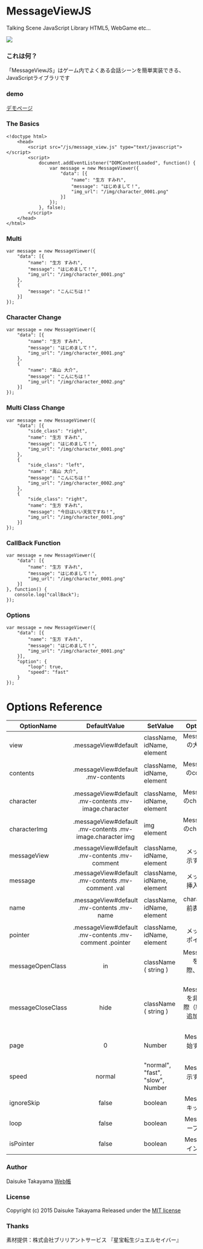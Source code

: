 # MessageViewJS
Talking Scene JavaScript Library
HTML5, WebGame etc...

![](https://github.com/webcyou/MessageViewJS/blob/master/demo/img/screen_shot.png)

### これは何？
「MessageViewJS」はゲーム内でよくある会話シーンを簡単実装できる、JavaScriptライブラリです


### demo
[デモページ](http://webcyou.com/message_view_js/demo/)


### The Basics

```
<!doctype html>
    <head>
        <script src="/js/message_view.js" type="text/javascript"></script>
        <script>
            document.addEventListener("DOMContentLoaded", function() {
                var message = new MessageViewer({
                    "data": [{
                        "name": "生方 すみれ",
                        "message": "はじめまして！",
                        "img_url": "/img/character_0001.png"
                    }]
                });
            }, false);
        </script>
    </head>
</html>
```

### Multi

```
var message = new MessageViewer({
    "data": [{
        "name": "生方 すみれ",
        "message": "はじめまして！",
        "img_url": "/img/character_0001.png"
    },
    {
        "message": "こんにちは！"
    }]
});
```

### Character Change
```
var message = new MessageViewer({
    "data": [{
        "name": "生方 すみれ",
        "message": "はじめまして！",
        "img_url": "/img/character_0001.png"
    },
    {
        "name": "高山 大介",
        "message": "こんにちは！"
        "img_url": "/img/character_0002.png"
    }]
});
```

### Multi Class Change

```
var message = new MessageViewer({
    "data": [{
        "side_class": "right",
        "name": "生方 すみれ",
        "message": "はじめまして！",
        "img_url": "/img/character_0001.png"
    },
    {
        "side_class": "left",
        "name": "高山 大介",
        "message": "こんにちは！"
        "img_url": "/img/character_0002.png"
    },
    {
        "side_class": "right",
        "name": "生方 すみれ",
        "message": "今日はいい天気ですね！",
        "img_url": "/img/character_0001.png"
    }]
});
```

### CallBack Function

```
var message = new MessageViewer({
    "data": [{
        "name": "生方 すみれ",
        "message": "はじめまして！",
        "img_url": "/img/character_0001.png"
    }]
}, function() {
   console.log("callBack");
});
```

### Options

```
var message = new MessageViewer({
    "data": [{
        "name": "生方 すみれ",
        "message": "はじめまして！",
        "img_url": "/img/character_0001.png"
    }],
    "option": {
        "loop": true,
        "speed": "fast"
    }
});
```

# Options Reference

| OptionName        | DefaultValue         | SetValue                 | OptionDetail|
| --------------- |:---------------:| -------------------- | -------:|
| view | .messageView#default | className, idName, element        | MessageViewの大枠となる要素     |
| contents | .messageView#default .mv-contents | className, idName, element | MessageViewのcontentsとなる要素     |
| character | .messageView#default .mv-contents .mv-image.character  | className, idName, element|MessageViewのcharacterとなる要素|
| characterImg | .messageView#default .mv-contents .mv-image.character img| img element|MessageViewのcharacterのimg要素|
| messageView | .messageView#default .mv-contents .mv-comment|className, idName, element|メッセージ表示する親要素|
| message | .messageView#default .mv-contents .mv-comment .val|className, idName, element|メッセージを挿入する要素|
| name | .messageView#default .mv-contents .mv-name|className, idName, element|characterの名前表示する要素|
| pointer | .messageView#default .mv-contents .mv-comment .pointer|className, idName, element|メッセージのポインタ要素|
| messageOpenClass | in |className ( string )|MessageViewを表示する際、追加するクラス名|
| messageCloseClass | hide |className ( string )|MessageViewを非表示する際（終了後）、追加するクラス名|
| page | 0 |Number|Messageを開始するページナンバー|
| speed | normal |"normal", "fast", "slow", Number|Messageを表示するスピード|
| ignoreSkip | false |boolean|Messageのスキップを無効|
| loop | false |boolean|Messageをループさせるか|
| isPointer | false |boolean| Messageのポインター表示 |

### Author
Daisuke Takayama
[Web帳](http://www.webcyou.com/)


### License
Copyright (c) 2015 Daisuke Takayama
Released under the [MIT license](http://opensource.org/licenses/mit-license.php)


### Thanks
素材提供：株式会社ブリリアントサービス
『星宝転生ジュエルセイバー』[](http://www.jewel-s.jp/)
